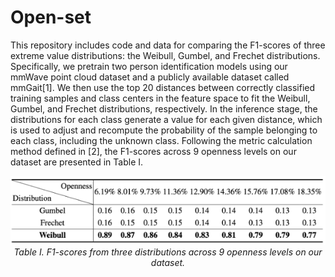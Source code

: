 # Open-set
This repository includes code and data for comparing the F1-scores of three extreme value distributions: the Weibull, Gumbel, and Frechet distributions. Specifically, we pretrain two person identification models using our mmWave point cloud dataset and a publicly available dataset called mmGait[1]. We then use the top 20 distances between correctly classified training samples and class centers in the feature space to fit the Weibull, Gumbel, and Frechet distributions, respectively. In the inference stage, the distributions for each class generate a value for each given distance, which is used to adjust and recompute the probability of the sample belonging to each class, including the unknown class. Following the metric calculation method defined in [2], the F1-scores across 9 openness levels on our dataset are presented in Table I.

<div align="center">
    <img src="Imgs/OurDataset.png" alt="Table I",width="400"/>
    <em>Table I. F1-scores from three distributions across 9 openness levels on our dataset.</em>
</div>
